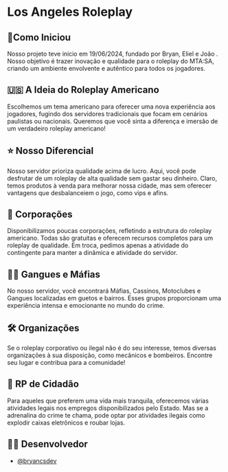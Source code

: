 
# Los Angeles Roleplay

## 🚀Como Iniciou
Nosso projeto teve início em 19/06/2024, fundado por Bryan, Eliel e João . Nosso objetivo é trazer inovação e qualidade para o roleplay do MTA:SA, criando um ambiente envolvente e autêntico para todos os jogadores.

## 🇺🇸 A Ideia do Roleplay Americano
Escolhemos um tema americano para oferecer uma nova experiência aos jogadores, fugindo dos servidores tradicionais que focam em cenários paulistas ou nacionais. Queremos que você sinta a diferença e imersão de um verdadeiro roleplay americano!

## ⭐ Nosso Diferencial
Nosso servidor prioriza qualidade acima de lucro. Aqui, você pode desfrutar de um roleplay de alta qualidade sem gastar seu dinheiro. Claro, temos produtos à venda para melhorar nossa cidade, mas sem oferecer vantagens que desbalanceiem o jogo, como vips e afins.

## 🚓 Corporações
Disponibilizamos poucas corporações, refletindo a estrutura do roleplay americano. Todas são gratuitas e oferecem recursos completos para um roleplay de qualidade. Em troca, pedimos apenas a atividade do contingente para manter a dinâmica e atividade do servidor.

## 🕵️‍♂️ Gangues e Máfias
No nosso servidor, você encontrará Máfias, Cassinos, Motoclubes e Gangues localizadas em guetos e bairros. Esses grupos proporcionam uma experiência intensa e emocionante no mundo do crime.

## 🛠 Organizações
Se o roleplay corporativo ou ilegal não é do seu interesse, temos diversas organizações à sua disposição, como mecânicos e bombeiros. Encontre seu lugar e contribua para a comunidade!

## 👥 RP de Cidadão
Para aqueles que preferem uma vida mais tranquila, oferecemos várias atividades legais nos empregos disponibilizados pelo Estado. Mas se a adrenalina do crime te chama, pode optar por atividades ilegais como explodir caixas eletrônicos e roubar lojas.
## 👨‍💻 Desenvolvedor

- [@bryancsdev](https://www.github.com/bryancsdev)

